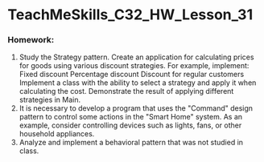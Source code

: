 # TeachMeSkills_C32_HW_Lesson_31

### Homework:
1. Study the Strategy pattern. Create an application for calculating prices for goods using various discount strategies. For example, implement:
Fixed discount
Percentage discount
Discount for regular customers
Implement a class with the ability to select a strategy and apply it when calculating the cost. Demonstrate the result of applying different strategies in Main.
2. It is necessary to develop a program that uses the "Command" design pattern to control some actions in the "Smart Home" system. As an example, consider controlling devices such as lights, fans, or other household appliances.
3. Analyze and implement a behavioral pattern that was not studied in class.
